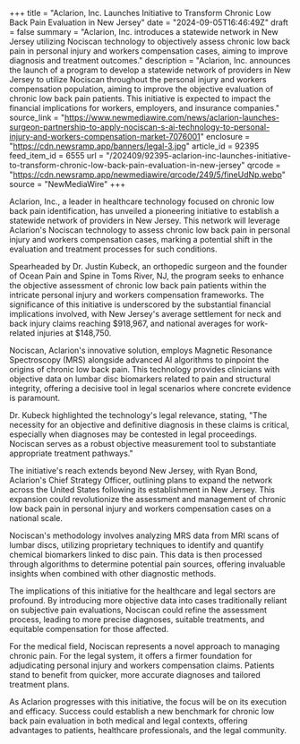 +++
title = "Aclarion, Inc. Launches Initiative to Transform Chronic Low Back Pain Evaluation in New Jersey"
date = "2024-09-05T16:46:49Z"
draft = false
summary = "Aclarion, Inc. introduces a statewide network in New Jersey utilizing Nociscan technology to objectively assess chronic low back pain in personal injury and workers compensation cases, aiming to improve diagnosis and treatment outcomes."
description = "Aclarion, Inc. announces the launch of a program to develop a statewide network of providers in New Jersey to utilize Nociscan throughout the personal injury and workers compensation population, aiming to improve the objective evaluation of chronic low back pain patients. This initiative is expected to impact the financial implications for workers, employers, and insurance companies."
source_link = "https://www.newmediawire.com/news/aclarion-launches-surgeon-partnership-to-apply-nociscan-s-ai-technology-to-personal-injury-and-workers-compensation-market-7076001"
enclosure = "https://cdn.newsramp.app/banners/legal-3.jpg"
article_id = 92395
feed_item_id = 6555
url = "/202409/92395-aclarion-inc-launches-initiative-to-transform-chronic-low-back-pain-evaluation-in-new-jersey"
qrcode = "https://cdn.newsramp.app/newmediawire/qrcode/249/5/fineUdNp.webp"
source = "NewMediaWire"
+++

<p>Aclarion, Inc., a leader in healthcare technology focused on chronic low back pain identification, has unveiled a pioneering initiative to establish a statewide network of providers in New Jersey. This network will leverage Aclarion's Nociscan technology to assess chronic low back pain in personal injury and workers compensation cases, marking a potential shift in the evaluation and treatment processes for such conditions.</p><p>Spearheaded by Dr. Justin Kubeck, an orthopedic surgeon and the founder of Ocean Pain and Spine in Toms River, NJ, the program seeks to enhance the objective assessment of chronic low back pain patients within the intricate personal injury and workers compensation frameworks. The significance of this initiative is underscored by the substantial financial implications involved, with New Jersey's average settlement for neck and back injury claims reaching $918,967, and national averages for work-related injuries at $148,750.</p><p>Nociscan, Aclarion's innovative solution, employs Magnetic Resonance Spectroscopy (MRS) alongside advanced AI algorithms to pinpoint the origins of chronic low back pain. This technology provides clinicians with objective data on lumbar disc biomarkers related to pain and structural integrity, offering a decisive tool in legal scenarios where concrete evidence is paramount.</p><p>Dr. Kubeck highlighted the technology's legal relevance, stating, "The necessity for an objective and definitive diagnosis in these claims is critical, especially when diagnoses may be contested in legal proceedings. Nociscan serves as a robust objective measurement tool to substantiate appropriate treatment pathways."</p><p>The initiative's reach extends beyond New Jersey, with Ryan Bond, Aclarion's Chief Strategy Officer, outlining plans to expand the network across the United States following its establishment in New Jersey. This expansion could revolutionize the assessment and management of chronic low back pain in personal injury and workers compensation cases on a national scale.</p><p>Nociscan's methodology involves analyzing MRS data from MRI scans of lumbar discs, utilizing proprietary techniques to identify and quantify chemical biomarkers linked to disc pain. This data is then processed through algorithms to determine potential pain sources, offering invaluable insights when combined with other diagnostic methods.</p><p>The implications of this initiative for the healthcare and legal sectors are profound. By introducing more objective data into cases traditionally reliant on subjective pain evaluations, Nociscan could refine the assessment process, leading to more precise diagnoses, suitable treatments, and equitable compensation for those affected.</p><p>For the medical field, Nociscan represents a novel approach to managing chronic pain. For the legal system, it offers a firmer foundation for adjudicating personal injury and workers compensation claims. Patients stand to benefit from quicker, more accurate diagnoses and tailored treatment plans.</p><p>As Aclarion progresses with this initiative, the focus will be on its execution and efficacy. Success could establish a new benchmark for chronic low back pain evaluation in both medical and legal contexts, offering advantages to patients, healthcare professionals, and the legal community.</p>
